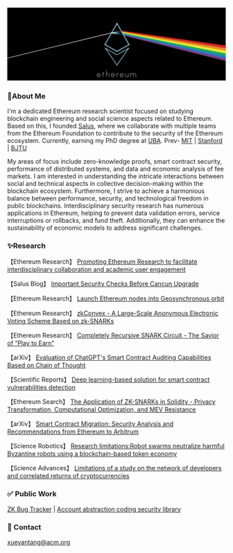 [![沙漠中的岩石图片](/ethereum.jpg "Shiprock")](https://markdown.com.cn)
### 🐳About Me 

I'm a dedicated Ethereum research scientist focused on studying blockchain engineering and social science aspects related to Ethereum. Based on this, I founded [Salus](https://salusec.io/), where we collaborate with multiple teams from the Ethereum Foundation to contribute to the security of the Ethereum ecosystem. Currently, earning my PhD degree at [UBA](http://www.derecho.uba.ar/).  Prev- [MIT](https://micromasters.mit.edu/learner/MirrorT ) | [Stanford](https://alumnidirectory.stanford.edu/?enableQuerySyntax=true&q=mirror) | [BJTU](https://www.bjtu.edu.cn/)

My areas of focus include zero-knowledge proofs, smart contract security, performance of distributed systems, and data and economic analysis of fee markets. I am interested in understanding the intricate interactions between social and technical aspects in collective decision-making within the blockchain ecosystem. Furthermore, I strive to achieve a harmonious balance between performance, security, and technological freedom in public blockchains. Interdisciplinary security research has numerous applications in Ethereum, helping to prevent data validation errors, service interruptions or rollbacks, and fund theft. Additionally, they can enhance the sustainability of economic models to address significant challenges.

### ✨Research

【Ethereum Research】        [Promoting Ethereum Research to facilitate interdisciplinary collaboration and academic user engagement](https://ethresear.ch/t/promoting-ethereum-research-to-facilitate-interdisciplinary-collaboration-and-academic-user-engagement/18918)

【Salus Blog】               [Important Security Checks Before Cancun Upgrade](https://salusec.io/blog/important-security-checks-before-cancun-upgrade)

【Ethereum Research】        [Launch Ethereum nodes into Geosynchronous orbit](https://ethresear.ch/t/space-program-update-launch-ethereum-nodes-into-gso-geosynchronous-orbit/18614)

【Ethereum Research】        [zkConvex - A Large-Scale Anonymous Electronic Voting Scheme Based on zk-SNARKs](https://ethresear.ch/t/zkconvex-a-large-scale-anonymous-electronic-voting-scheme-based-on-zk-snarks/18461)

【Ethereum Research】        [Completely Recursive SNARK Circuit - The Savior of “Play to Earn”](https://ethresear.ch/t/completely-recursive-snark-circuit-the-savior-of-play-to-earn/18439)

【arXiv】                    [Evaluation of ChatGPT's Smart Contract Auditing Capabilities Based on Chain of Thought](https://arxiv.org/pdf/2402.12023.pdf)

【Scientific Reports】       [Deep learning-based solution for smart contract vulnerabilities detection](https://www.nature.com/articles/s41598-023-47219-0)

【Ethereum Search】          [The Application of ZK-SNARKs in Solidity - Privacy Transformation, Computational Optimization, and MEV Resistance](https://ethresear.ch/t/the-application-of-zk-snarks-in-solidity-privacy-transformation-computational-optimization-and-mev-resistance/17017)

【arXiv】                    [Smart Contract Migration: Security Analysis and Recommendations from Ethereum to Arbitrum](https://arxiv.org/pdf/2307.14773.pdf)

【Science Robotics】         [Research limitations:Robot swarms neutralize harmful Byzantine robots using a blockchain-based token economy](https://science./doi/10.1126/scirobotics.abm4636)

【Science Advances】         [Limitations of a study on the network of developers and correlated returns of cryptocurrencies](https://science.org/doi/10.1126/sciadv.abd2204)


### ✅ Public Work                                             

[ZK Bug Tracker](https://github.com/0xPARC/zk-bug-tracker)    |      [Account abstraction coding security library](https://github.com/Mirror-Tang/Account-abstraction-coding-security-library)  


### 📧 Contact

xueyantang@acm.org







